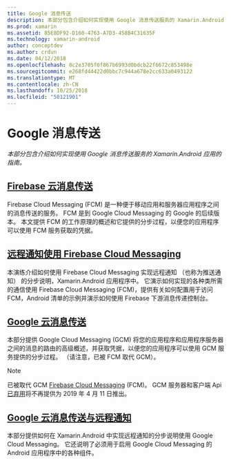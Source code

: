 ```yaml
---
title: Google 消息传送
description: 本部分包含介绍如何实现使用 Google 消息传送服务的 Xamarin.Android 应用的指南。
ms.prod: xamarin
ms.assetid: 85E8DF92-D160-4763-A7D3-458B4C31635F
ms.technology: xamarin-android
author: conceptdev
ms.author: crdun
ms.date: 04/12/2018
ms.openlocfilehash: 8c2e3705f0f867b6993d0bdcb22f6672c853498e
ms.sourcegitcommit: e268fd44422d0bbc7c944a678e2cc633a0493122
ms.translationtype: MT
ms.contentlocale: zh-CN
ms.lasthandoff: 10/25/2018
ms.locfileid: "50121901"
---
```

# <a name="google-messaging"></a>Google 消息传送

_本部分包含介绍如何实现使用 Google 消息传送服务的 Xamarin.Android 应用的指南。_

## <a name="firebase-cloud-messagingfirebase-cloud-messagingmd"></a>[Firebase 云消息传送](firebase-cloud-messaging.md)

Firebase Cloud Messaging (FCM) 是一种便于移动应用和服务器应用程序之间的消息传送的服务。 FCM 是到 Google Cloud Messaging 的 Google 的后续版本。 本文提供 FCM 的工作原理的概述和它提供的分步过程，以便您的应用程序可以使用 FCM 服务获取的凭据。

## <a name="remote-notifications-with-firebase-cloud-messagingremote-notifications-with-fcmmd"></a>[远程通知使用 Firebase Cloud Messaging](remote-notifications-with-fcm.md)

本演练介绍如何使用 Firebase Cloud Messaging 实现远程通知 （也称为推送通知） 的分步说明，Xamarin.Android 应用程序中。 它演示如何实现的各种类所需的通信使用 Firebase Cloud Messaging (FCM)，提供有关如何配置用于访问 FCM，Android 清单的示例并演示如何使用 Firebase 下游消息传递控制台。

## <a name="google-cloud-messaginggoogle-cloud-messagingmd"></a>[Google 云消息传送](google-cloud-messaging.md)

本部分提供 Google Cloud Messaging (GCM) 将您的应用程序和应用程序服务器之间的消息的路由的高级概述，并获取凭据，以便您的应用程序可以使用 GCM 服务提供的分步过程。 （请注意，已被 FCM 取代 GCM）。

> [!NOTE]
> 已被取代 GCM [Firebase Cloud Messaging](~/android/data-cloud/google-messaging/firebase-cloud-messaging.md) (FCM)。
> GCM 服务器和客户端 Api[已弃用](https://firebase.googleblog.com/2018/04/time-to-upgrade-from-gcm-to-fcm.html)将不再提供为 2019 年 4 月 11 日推出。

## <a name="remote-notifications-with-google-cloud-messagingremote-notifications-with-gcmmd"></a>[Google 云消息传送与远程通知](remote-notifications-with-gcm.md)

本部分提供如何在 Xamarin.Android 中实现远程通知的分步说明使用 Google Cloud Messaging。
它还说明了必须用于启用 Google Cloud Messaging 的 Android 应用程序中的各种组件。


